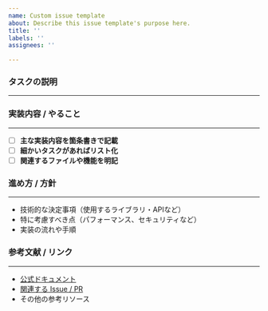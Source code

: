 ```yaml
---
name: Custom issue template
about: Describe this issue template's purpose here.
title: ''
labels: ''
assignees: ''

---
```


### タスクの説明  
--------------------------------------------------------------------------------  
<!-- このタスクの概要を簡単に説明してください -->

### 実装内容 / やること  
--------------------------------------------------------------------------------  
- [ ] **主な実装内容を箇条書きで記載**  
- [ ] **細かいタスクがあればリスト化**  
- [ ] **関連するファイルや機能を明記**  

### 進め方 / 方針  
--------------------------------------------------------------------------------  
<!-- どのように進めるかの方針や注意点を記載してください -->  
- 技術的な決定事項（使用するライブラリ・APIなど）  
- 特に考慮すべき点（パフォーマンス、セキュリティなど）  
- 実装の流れや手順  

### 参考文献 / リンク  
--------------------------------------------------------------------------------  
- [公式ドキュメント](https://example.com)  
- [関連する Issue / PR](#)  
- その他の参考リソース
